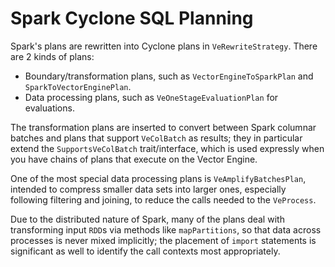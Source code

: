 # Spark Cyclone SQL Planning

Spark's plans are rewritten into Cyclone plans in `VeRewriteStrategy`. There are 2 kinds of plans:

- Boundary/transformation plans, such as `VectorEngineToSparkPlan` and `SparkToVectorEnginePlan`.
- Data processing plans, such as `VeOneStageEvaluationPlan` for evaluations.

The transformation plans are inserted to convert between Spark columnar batches and plans that support
`VeColBatch` as results; they in particular extend the `SupportsVeColBatch` trait/interface, which is used expressly
when you have chains of plans that execute on the Vector Engine.

One of the most special data processing plans is `VeAmplifyBatchesPlan`, intended to compress smaller data sets into
larger ones, especially following filtering and joining, to reduce the calls needed to the `VeProcess`.

Due to the distributed nature of Spark, many of the plans deal with transforming input `RDD`s via methods
like `mapPartitions`, so that data across processes is never mixed implicitly; the placement of `import` statements is
significant as well to identify the call contexts most appropriately.
